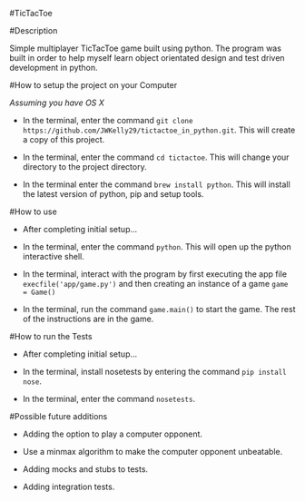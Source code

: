 #TicTacToe

#Description

Simple multiplayer TicTacToe game built using python. The program was built in order to help myself learn object orientated design and test driven development in python.

#How to setup the project on your Computer

*Assuming you have OS X*

- In the terminal, enter the command `git clone https://github.com/JWKelly29/tictactoe_in_python.git`. This will create a copy of this project.

- In the terminal, enter the command `cd tictactoe`. This will change your directory to the project directory.

- In the terminal enter the command `brew install python`. This will install the latest version of python, pip and setup tools.

#How to use

- After completing initial setup...

- In the terminal, enter the command `python`. This will open up the python interactive shell.

- In the terminal, interact with the program by first executing the app file `execfile('app/game.py')` and then creating an instance of a game `game = Game()`

- In the terminal, run the command `game.main()` to start the game. The rest of the instructions are in the game.

#How to run the Tests

- After completing initial setup...

- In the terminal, install nosetests by entering the command `pip install nose`.

- In the terminal, enter the command `nosetests`.

#Possible future additions

- Adding the option to play a computer opponent.

- Use a minmax algorithm to make the computer opponent unbeatable.

- Adding mocks and stubs to tests.

- Adding integration tests.

